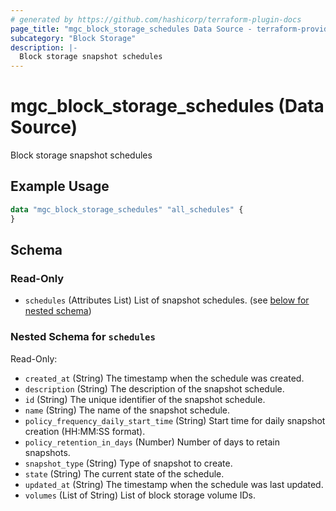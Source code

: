 ```yaml
---
# generated by https://github.com/hashicorp/terraform-plugin-docs
page_title: "mgc_block_storage_schedules Data Source - terraform-provider-mgc"
subcategory: "Block Storage"
description: |-
  Block storage snapshot schedules
---
```


# mgc_block_storage_schedules (Data Source)

Block storage snapshot schedules

## Example Usage

```terraform
data "mgc_block_storage_schedules" "all_schedules" {
}
```

<!-- schema generated by tfplugindocs -->
## Schema

### Read-Only

- `schedules` (Attributes List) List of snapshot schedules. (see [below for nested schema](#nestedatt--schedules))

<a id="nestedatt--schedules"></a>
### Nested Schema for `schedules`

Read-Only:

- `created_at` (String) The timestamp when the schedule was created.
- `description` (String) The description of the snapshot schedule.
- `id` (String) The unique identifier of the snapshot schedule.
- `name` (String) The name of the snapshot schedule.
- `policy_frequency_daily_start_time` (String) Start time for daily snapshot creation (HH:MM:SS format).
- `policy_retention_in_days` (Number) Number of days to retain snapshots.
- `snapshot_type` (String) Type of snapshot to create.
- `state` (String) The current state of the schedule.
- `updated_at` (String) The timestamp when the schedule was last updated.
- `volumes` (List of String) List of block storage volume IDs.
